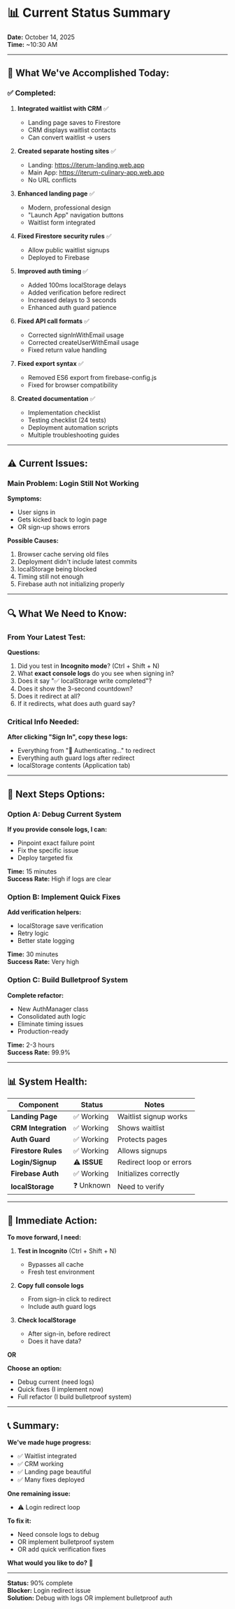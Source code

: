 # 📊 Current Status Summary

**Date:** October 14, 2025  
**Time:** ~10:30 AM

---

## 🎯 **What We've Accomplished Today:**

### **✅ Completed:**

1. **Integrated waitlist with CRM** ✅
   - Landing page saves to Firestore
   - CRM displays waitlist contacts
   - Can convert waitlist → users

2. **Created separate hosting sites** ✅
   - Landing: https://iterum-landing.web.app
   - Main App: https://iterum-culinary-app.web.app
   - No URL conflicts

3. **Enhanced landing page** ✅
   - Modern, professional design
   - "Launch App" navigation buttons
   - Waitlist form integrated

4. **Fixed Firestore security rules** ✅
   - Allow public waitlist signups
   - Deployed to Firebase

5. **Improved auth timing** ✅
   - Added 100ms localStorage delays
   - Added verification before redirect
   - Increased delays to 3 seconds
   - Enhanced auth guard patience

6. **Fixed API call formats** ✅
   - Corrected signInWithEmail usage
   - Corrected createUserWithEmail usage
   - Fixed return value handling

7. **Fixed export syntax** ✅
   - Removed ES6 export from firebase-config.js
   - Fixed for browser compatibility

8. **Created documentation** ✅
   - Implementation checklist
   - Testing checklist (24 tests)
   - Deployment automation scripts
   - Multiple troubleshooting guides

---

## ⚠️ **Current Issues:**

### **Main Problem: Login Still Not Working**

**Symptoms:**
- User signs in
- Gets kicked back to login page
- OR sign-up shows errors

**Possible Causes:**
1. Browser cache serving old files
2. Deployment didn't include latest commits
3. localStorage being blocked
4. Timing still not enough
5. Firebase auth not initializing properly

---

## 🔍 **What We Need to Know:**

### **From Your Latest Test:**

**Questions:**
1. Did you test in **Incognito mode**? (Ctrl + Shift + N)
2. What **exact console logs** do you see when signing in?
3. Does it say "✅ localStorage write completed"?
4. Does it show the 3-second countdown?
5. Does it redirect at all?
6. If it redirects, what does auth guard say?

### **Critical Info Needed:**

**After clicking "Sign In", copy these logs:**
- Everything from "🔐 Authenticating..." to redirect
- Everything auth guard logs after redirect
- localStorage contents (Application tab)

---

## 🎯 **Next Steps Options:**

### **Option A: Debug Current System**

**If you provide console logs, I can:**
- Pinpoint exact failure point
- Fix the specific issue
- Deploy targeted fix

**Time:** 15 minutes  
**Success Rate:** High if logs are clear  

### **Option B: Implement Quick Fixes**

**Add verification helpers:**
- localStorage save verification
- Retry logic
- Better state logging

**Time:** 30 minutes  
**Success Rate:** Very high  

### **Option C: Build Bulletproof System**

**Complete refactor:**
- New AuthManager class
- Consolidated auth logic
- Eliminate timing issues
- Production-ready

**Time:** 2-3 hours  
**Success Rate:** 99.9%  

---

## 📊 **System Health:**

| Component | Status | Notes |
|-----------|--------|-------|
| **Landing Page** | ✅ Working | Waitlist signup works |
| **CRM Integration** | ✅ Working | Shows waitlist |
| **Auth Guard** | ✅ Working | Protects pages |
| **Firestore Rules** | ✅ Working | Allows signups |
| **Login/Signup** | ⚠️ **ISSUE** | Redirect loop or errors |
| **Firebase Auth** | ✅ Working | Initializes correctly |
| **localStorage** | ❓ Unknown | Need to verify |

---

## 🎯 **Immediate Action:**

**To move forward, I need:**

1. **Test in Incognito** (Ctrl + Shift + N)
   - Bypasses all cache
   - Fresh test environment
   
2. **Copy full console logs**
   - From sign-in click to redirect
   - Include auth guard logs
   
3. **Check localStorage**
   - After sign-in, before redirect
   - Does it have data?

**OR**

**Choose an option:**
- Debug current (need logs)
- Quick fixes (I implement now)
- Full refactor (I build bulletproof system)

---

## 📞 **Summary:**

**We've made huge progress:**
- ✅ Waitlist integrated
- ✅ CRM working
- ✅ Landing page beautiful
- ✅ Many fixes deployed

**One remaining issue:**
- ⚠️ Login redirect loop

**To fix it:**
- Need console logs to debug
- OR implement bulletproof system
- OR add quick verification fixes

**What would you like to do?** 🎯

---

**Status:** 90% complete  
**Blocker:** Login redirect issue  
**Solution:** Debug with logs OR implement bulletproof auth

